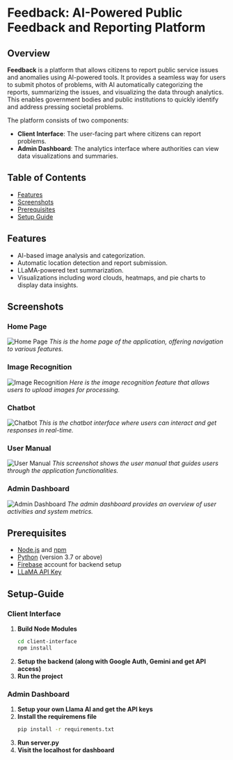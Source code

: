 # Feedback: AI-Powered Public Feedback and Reporting Platform

## Overview

**Feedback** is a platform that allows citizens to report public service issues and anomalies using AI-powered tools. It provides a seamless way for users to submit photos of problems, with AI automatically categorizing the reports, summarizing the issues, and visualizing the data through analytics. This enables government bodies and public institutions to quickly identify and address pressing societal problems.

The platform consists of two components:
- **Client Interface**: The user-facing part where citizens can report problems.
- **Admin Dashboard**: The analytics interface where authorities can view data visualizations and summaries.

## Table of Contents
- [Features](#Features)
- [Screenshots](#Screenshots)
- [Prerequisites](#Prerequisities)
- [Setup Guide](#Setup-Guide)

## Features
- AI-based image analysis and categorization.
- Automatic location detection and report submission.
- LLaMA-powered text summarization.
- Visualizations including word clouds, heatmaps, and pie charts to display data insights.

## Screenshots

### Home Page
![Home Page](Screenshots/home_page.png)
*This is the home page of the application, offering navigation to various features.*

### Image Recognition
![Image Recognition](Screenshots/image_recognition.png)
*Here is the image recognition feature that allows users to upload images for processing.*

### Chatbot
![Chatbot](Screenshots/Chatbot.png)
*This is the chatbot interface where users can interact and get responses in real-time.*

### User Manual
![User Manual](Screenshots/user_manual.png)
*This screenshot shows the user manual that guides users through the application functionalities.*

### Admin Dashboard
![Admin Dashboard](Screenshots/admin_dashboard.png)
*The admin dashboard provides an overview of user activities and system metrics.*


## Prerequisites
- [Node.js](https://nodejs.org/) and [npm](https://www.npmjs.com/)
- [Python](https://www.python.org/) (version 3.7 or above)
- [Firebase](https://firebase.google.com/) account for backend setup
- [LLaMA API Key](https://llama.ai/)

## Setup-Guide

### Client Interface

1. **Build Node Modules**
   ```bash
   cd client-interface
   npm install
2. **Setup the backend (along with Google Auth, Gemini and get API access)**
3. **Run the project**

### Admin Dashboard

1. **Setup your own Llama AI and get the API keys**
2. **Install the requiremens file**
      ```bash
   pip install -r requirements.txt
3. **Run server.py**
4. **Visit the localhost for dashboard**
